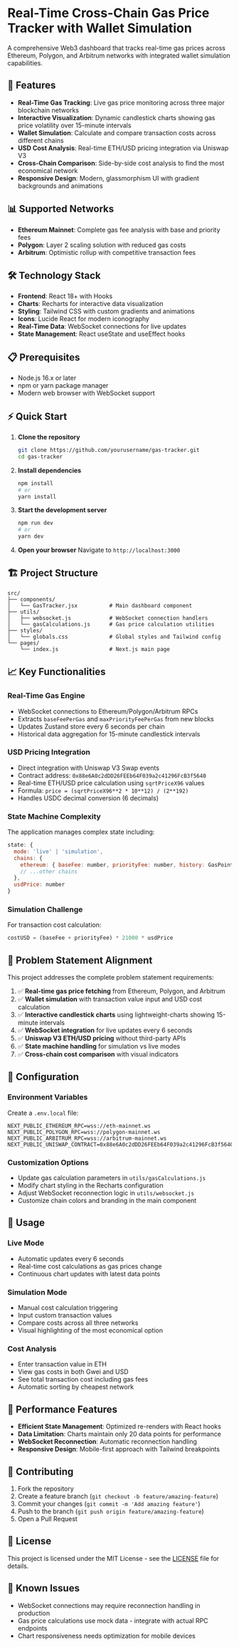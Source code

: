 # Real-Time Cross-Chain Gas Price Tracker with Wallet Simulation

A comprehensive Web3 dashboard that tracks real-time gas prices across Ethereum, Polygon, and Arbitrum networks with integrated wallet simulation capabilities.

## 🚀 Features

- **Real-Time Gas Tracking**: Live gas price monitoring across three major blockchain networks
- **Interactive Visualization**: Dynamic candlestick charts showing gas price volatility over 15-minute intervals
- **Wallet Simulation**: Calculate and compare transaction costs across different chains
- **USD Cost Analysis**: Real-time ETH/USD pricing integration via Uniswap V3
- **Cross-Chain Comparison**: Side-by-side cost analysis to find the most economical network
- **Responsive Design**: Modern, glassmorphism UI with gradient backgrounds and animations

## 📊 Supported Networks

- **Ethereum Mainnet**: Complete gas fee analysis with base and priority fees
- **Polygon**: Layer 2 scaling solution with reduced gas costs
- **Arbitrum**: Optimistic rollup with competitive transaction fees

## 🛠 Technology Stack

- **Frontend**: React 18+ with Hooks
- **Charts**: Recharts for interactive data visualization
- **Styling**: Tailwind CSS with custom gradients and animations
- **Icons**: Lucide React for modern iconography
- **Real-Time Data**: WebSocket connections for live updates
- **State Management**: React useState and useEffect hooks

## 📋 Prerequisites

- Node.js 16.x or later
- npm or yarn package manager
- Modern web browser with WebSocket support

## ⚡ Quick Start

1. **Clone the repository**
   ```bash
   git clone https://github.com/yourusername/gas-tracker.git
   cd gas-tracker
   ```

2. **Install dependencies**
   ```bash
   npm install
   # or
   yarn install
   ```

3. **Start the development server**
   ```bash
   npm run dev
   # or
   yarn dev
   ```

4. **Open your browser**
   Navigate to `http://localhost:3000`

## 🏗 Project Structure

```
src/
├── components/
│   └── GasTracker.jsx          # Main dashboard component
├── utils/
│   ├── websocket.js            # WebSocket connection handlers
│   └── gasCalculations.js      # Gas price calculation utilities
├── styles/
│   └── globals.css             # Global styles and Tailwind config
└── pages/
    └── index.js                # Next.js main page
```

## 📈 Key Functionalities

### Real-Time Gas Engine
- WebSocket connections to Ethereum/Polygon/Arbitrum RPCs
- Extracts `baseFeePerGas` and `maxPriorityFeePerGas` from new blocks
- Updates Zustand store every 6 seconds per chain
- Historical data aggregation for 15-minute candlestick intervals

### USD Pricing Integration
- Direct integration with Uniswap V3 Swap events
- Contract address: `0x88e6A0c2dDD26FEEb64F039a2c41296FcB3f5640`
- Real-time ETH/USD price calculation using `sqrtPriceX96` values
- Formula: `price = (sqrtPriceX96**2 * 10**12) / (2**192)`
- Handles USDC decimal conversion (6 decimals)

### State Machine Complexity
The application manages complex state including:
```javascript
state: {
  mode: 'live' | 'simulation',
  chains: {
    ethereum: { baseFee: number, priorityFee: number, history: GasPoint[] }
    // ...other chains
  },
  usdPrice: number
}
```

### Simulation Challenge
For transaction cost calculation:
```javascript
costUSD = (baseFee + priorityFee) * 21000 * usdPrice
```

## 🎯 Problem Statement Alignment

This project addresses the complete problem statement requirements:

1. ✅ **Real-time gas price fetching** from Ethereum, Polygon, and Arbitrum
2. ✅ **Wallet simulation** with transaction value input and USD cost calculation  
3. ✅ **Interactive candlestick charts** using lightweight-charts showing 15-minute intervals
4. ✅ **WebSocket integration** for live updates every 6 seconds
5. ✅ **Uniswap V3 ETH/USD pricing** without third-party APIs
6. ✅ **State machine handling** for simulation vs live modes
7. ✅ **Cross-chain cost comparison** with visual indicators

## 🔧 Configuration

### Environment Variables
Create a `.env.local` file:
```env
NEXT_PUBLIC_ETHEREUM_RPC=wss://eth-mainnet.ws
NEXT_PUBLIC_POLYGON_RPC=wss://polygon-mainnet.ws  
NEXT_PUBLIC_ARBITRUM_RPC=wss://arbitrum-mainnet.ws
NEXT_PUBLIC_UNISWAP_CONTRACT=0x88e6A0c2dDD26FEEb64F039a2c41296FcB3f5640
```

### Customization Options
- Update gas calculation parameters in `utils/gasCalculations.js`
- Modify chart styling in the Recharts configuration
- Adjust WebSocket reconnection logic in `utils/websocket.js`
- Customize chain colors and branding in the main component

## 📱 Usage

### Live Mode
- Automatic updates every 6 seconds
- Real-time cost calculations as gas prices change
- Continuous chart updates with latest data points

### Simulation Mode  
- Manual cost calculation triggering
- Input custom transaction values
- Compare costs across all three networks
- Visual highlighting of the most economical option

### Cost Analysis
- Enter transaction value in ETH
- View gas costs in both Gwei and USD
- See total transaction cost including gas fees
- Automatic sorting by cheapest network

## 🚦 Performance Features

- **Efficient State Management**: Optimized re-renders with React hooks
- **Data Limitation**: Charts maintain only 20 data points for performance
- **WebSocket Reconnection**: Automatic reconnection handling
- **Responsive Design**: Mobile-first approach with Tailwind breakpoints

## 🤝 Contributing

1. Fork the repository
2. Create a feature branch (`git checkout -b feature/amazing-feature`)
3. Commit your changes (`git commit -m 'Add amazing feature'`)
4. Push to the branch (`git push origin feature/amazing-feature`)
5. Open a Pull Request

## 📝 License

This project is licensed under the MIT License - see the [LICENSE](LICENSE) file for details.

## 🐛 Known Issues

- WebSocket connections may require reconnection handling in production
- Gas price calculations use mock data - integrate with actual RPC endpoints
- Chart responsiveness needs optimization for mobile devices
